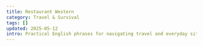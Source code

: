 ```yaml
---
title: Restaurant Western
category: Travel & Survival
tags: []
updated: 2025-05-12
intro: Practical English phrases for navigating travel and everyday situations abroad.
---
```


